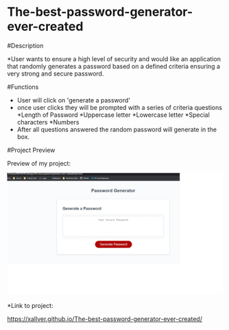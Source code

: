 # The-best-password-generator-ever-created

#Description

*User wants to ensure a high level of security and would like an application that randomly generates a password based on a defined criteria ensuring a very strong and secure password.

#Functions

* User will click on 'generate a password'
* once user clicks they will be prompted with a series of criteria questions
    *Length of Password
    *Uppercase letter
    *Lowercase letter
    *Special characters
    *Numbers
* After all questions answered the random password will generate in the box.


#Project Preview

Preview of my project:

![websitescreenshot](/images/pgscreenshot.png)

*Link to project:

https://xallver.github.io/The-best-password-generator-ever-created/